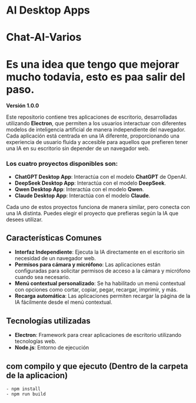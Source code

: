 # AI Desktop Apps
# Chat-AI-Varios
# Es una idea que tengo que mejorar mucho todavia, esto es paa salir del paso.

**Versión 1.0.0**

Este repositorio contiene tres aplicaciones de escritorio, desarrolladas utilizando **Electron**, que permiten a los usuarios interactuar con diferentes modelos de inteligencia artificial de manera independiente del navegador. Cada aplicación está centrada en una IA diferente, proporcionando una experiencia de usuario fluida y accesible para aquellos que prefieren tener una IA en su escritorio sin depender de un navegador web.

### Los cuatro proyectos disponibles son:

- **ChatGPT Desktop App**: Interactúa con el modelo **ChatGPT** de OpenAI.
- **DeepSeek Desktop App**: Interactúa con el modelo **DeepSeek**.
- **Qwen Desktop App**: Interactúa con el modelo **Qwen**.
- **Claude Desktop App**: Interactúa con el modelo **Claude**.

Cada uno de estos proyectos funciona de manera similar, pero conecta con una IA distinta. Puedes elegir el proyecto que prefieras según la IA que desees utilizar.

## Características Comunes

- **Interfaz Independiente**: Ejecuta la IA directamente en el escritorio sin necesidad de un navegador web.
- **Permisos para cámara y micrófono**: Las aplicaciones están configuradas para solicitar permisos de acceso a la cámara y micrófono cuando sea necesario.
- **Menú contextual personalizado**: Se ha habilitado un menú contextual con opciones como cortar, copiar, pegar, recargar, imprimir, y más.
- **Recarga automática**: Las aplicaciones permiten recargar la página de la IA fácilmente desde el menú contextual.

## Tecnologías utilizadas

- **Electron**: Framework para crear aplicaciones de escritorio utilizando tecnologías web.
- **Node.js**: Entorno de ejecución

## com compilo y que ejecuto (Dentro de la carpeta de la aplicacion)
    - npm install
    - npm run build
    
